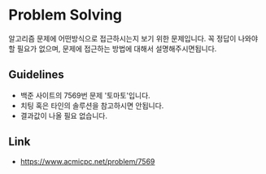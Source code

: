 # Problem Solving

알고리즘 문제에 어떤방식으로 접근하시는지 보기 위한 문제입니다.
꼭 정답이 나와야 할 필요가 없으며, 문제에 접근하는 방법에 대해서 설명해주시면됩니다.

## Guidelines
* 백준 사이트의 7569번 문제 '토마토'입니다.
* 치팅 혹은 타인의 솔루션을 참고하시면 안됩니다.
* 결과값이 나올 필요 없습니다.

## Link
* https://www.acmicpc.net/problem/7569